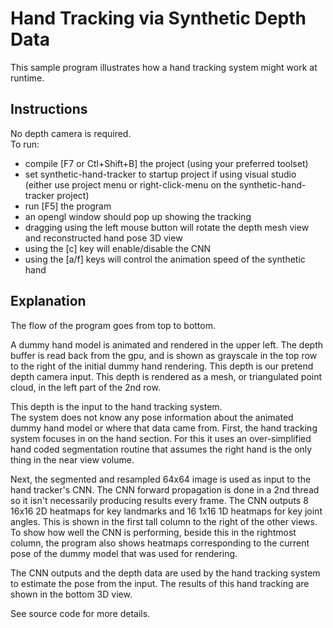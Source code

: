 # Hand Tracking via Synthetic Depth Data

This sample program illustrates how a hand tracking system might work at runtime.

Instructions
------------
No depth camera is required.  
To run:
* compile [F7 or Ctl+Shift+B] the project (using your preferred toolset)
* set synthetic-hand-tracker to startup project if using visual studio (either use project menu or right-click-menu on the synthetic-hand-tracker project)
* run [F5] the program
* an opengl window should pop up showing the tracking
* dragging using the left mouse button will rotate the depth mesh view and reconstructed hand pose 3D view
* using the [c] key will enable/disable the CNN
* using the [a/f] keys will control the animation speed of the synthetic hand

Explanation
-----------
The flow of the program goes from top to bottom. 

A dummy hand model is animated and rendered in the upper left.
The depth buffer is read back from the gpu, and is
shown as grayscale in the top row to the right of the initial dummy hand rendering.
This depth is our pretend depth camera input.
This depth is rendered as a mesh, or triangulated point cloud, in the left part of the 2nd row.  

This depth is the input to the hand tracking system.  
The system does not know any pose information about 
the animated dummy hand model or where that data came from.
First, the hand tracking system focuses in on the hand section.
For this it uses an over-simplified hand coded segmentation routine 
that assumes the right hand is the only thing in the near view volume.

Next, the segmented and resampled 64x64 image is used as input to the hand tracker's CNN.
The CNN forward propagation is done in a 2nd thread so it isn't necessarily 
producing results every frame. 
The CNN outputs 8 16x16 2D heatmaps for key landmarks and 16 1x16 1D heatmaps for key joint angles.
This is shown in the first tall column to the right of the other views.
To show how well the CNN is performing, beside this in the rightmost column, 
the program also shows heatmaps corresponding to the current pose of the dummy model that was used for rendering.

The CNN outputs and the depth data are used by the hand tracking system to estimate the pose from the input.
The results of this hand tracking are shown in the bottom 3D view.

See source code for more details.
